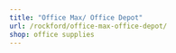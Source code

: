 ```yaml
---
title: "Office Max/ Office Depot"
url: /rockford/office-max-office-depot/
shop: office supplies
---
```

